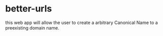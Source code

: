 # better-urls
this web app will allow the user to create a arbitrary Canonical Name to a preexisting domain name.
